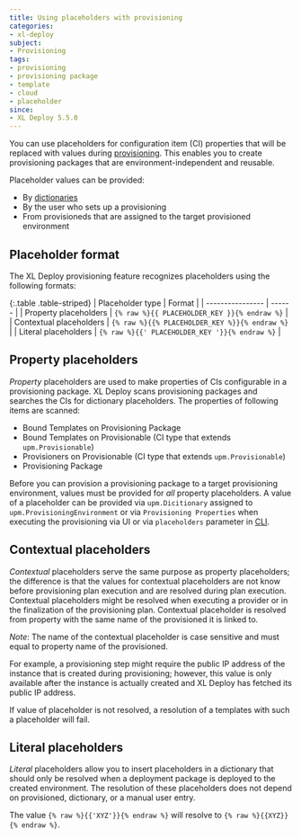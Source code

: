 ```yaml
---
title: Using placeholders with provisioning
categories:
- xl-deploy
subject:
- Provisioning
tags:
- provisioning
- provisioning package
- template
- cloud
- placeholder
since:
- XL Deploy 5.5.0
---
```


You can use placeholders for configuration item (CI) properties that will be replaced with values during [provisioning](/xl-deploy/concept/provisioning-through-xl-deploy.html). This enables you to create provisioning packages that are environment-independent and reusable.

Placeholder values can be provided:

* By [dictionaries](/xl-deploy/how-to/create-a-dictionary.html)
* By the user who sets up a provisioning
* From provisioneds that are assigned to the target provisioned environment

## Placeholder format

The XL Deploy provisioning feature recognizes placeholders using the following formats:

{:.table .table-striped}
| Placeholder type | Format |
| ---------------- | ------ |
| Property placeholders | `{% raw %}{{ PLACEHOLDER_KEY }}{% endraw %}` |
| Contextual placeholders | `{% raw %}{{% PLACEHOLDER_KEY %}}{% endraw %}` |
| Literal placeholders | `{% raw %}{{' PLACEHOLDER_KEY '}}{% endraw %}` |

## Property placeholders

_Property_ placeholders are used to make properties of CIs configurable in a provisioning package. XL Deploy scans provisioning packages and searches the CIs for dictionary placeholders. The properties of following items are scanned:

* Bound Templates on Provisioning Package
* Bound Templates on Provisionable (CI type that extends `upm.Provisionable`)
* Provisioners on Provisionable (CI type that extends `upm.Provisionable`)
* Provisioning Package

Before you can provision a provisioning package to a target provisioning environment, values must be provided for *all* property placeholders. A value of a placeholder can be provided via `upm.Dicitionary` assigned to `upm.ProvisioningEnvironment` or via `Provisioning Properties` when executing the provisioning via UI or via `placeholders` parameter in [CLI](/xl-deploy/how-to/using-the-xl-deploy-cli-provisioning-extension.html).

## Contextual placeholders

_Contextual_ placeholders serve the same purpose as property placeholders; the difference is that the values for contextual placeholders are not know before provisioning plan execution and are resolved during plan execution. Contextual placeholders might be resolved when executing a provider or in the finalization of the provisioning plan. Contextual placeholder is resolved from property with the same name of the provisioned it is linked to.

*Note*: The name of the contextual placeholder is case sensitive and must equal to property name of the provisioned.

For example, a provisioning step might require the public IP address of the instance that is created during provisioning; however, this value is only available after the instance is actually created and XL Deploy has fetched its public IP address.

If value of placeholder is not resolved, a resolution of a templates with such a placeholder will fail.

## Literal placeholders

_Literal_ placeholders allow you to insert placeholders in a dictionary that should only be resolved when a deployment package is deployed to the created environment. The resolution of these placeholders does not depend on provisioned, dictionary, or a manual user entry.

The value `{% raw %}{{'XYZ'}}{% endraw %}` will resolve to `{% raw %}{{XYZ}}{% endraw %}`.
